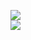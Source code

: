 [![](https://img.shields.io/badge/Made%20With-Github%20Spray-lightgrey.svg?style=for-the-badge&logo=github)](https://github.com/Annihil/github-spray#5096)  
[![](https://i.imgur.com/2DrTn0Z.gif)](https://github.com/Annihil/github-spray)